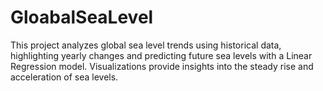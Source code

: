 # GloabalSeaLevel
This project analyzes global sea level trends using historical data, highlighting yearly changes and predicting future sea levels with a Linear Regression model. Visualizations provide insights into the steady rise and acceleration of sea levels.
